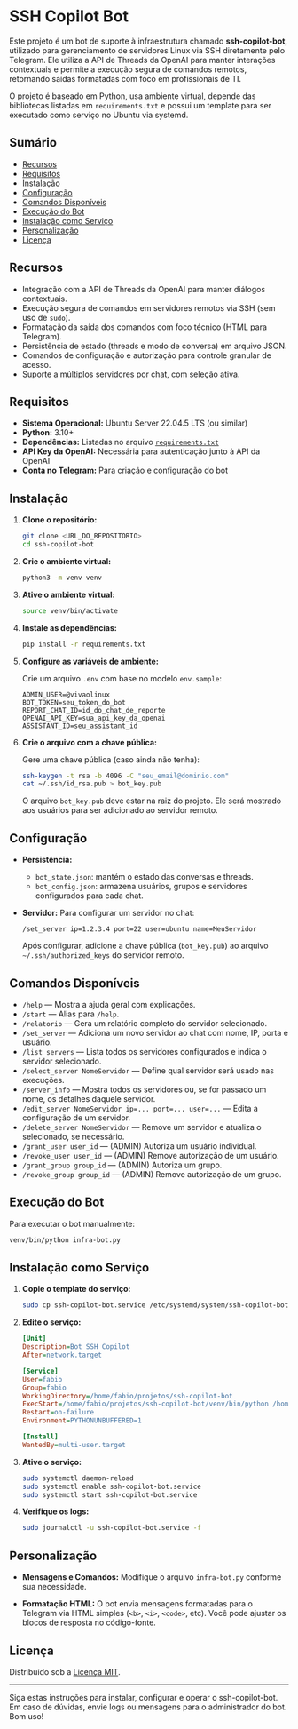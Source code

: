 # SSH Copilot Bot

Este projeto é um bot de suporte à infraestrutura chamado **ssh-copilot-bot**, utilizado para gerenciamento de servidores Linux via SSH diretamente pelo Telegram. Ele utiliza a API de Threads da OpenAI para manter interações contextuais e permite a execução segura de comandos remotos, retornando saídas formatadas com foco em profissionais de TI.

O projeto é baseado em Python, usa ambiente virtual, depende das bibliotecas listadas em `requirements.txt` e possui um template para ser executado como serviço no Ubuntu via systemd.

## Sumário

- [Recursos](#recursos)
- [Requisitos](#requisitos)
- [Instalação](#instalação)
- [Configuração](#configuração)
- [Comandos Disponíveis](#comandos-disponíveis)
- [Execução do Bot](#execução-do-bot)
- [Instalação como Serviço](#instalação-como-serviço)
- [Personalização](#personalização)
- [Licença](#licença)

## Recursos

- Integração com a API de Threads da OpenAI para manter diálogos contextuais.
- Execução segura de comandos em servidores remotos via SSH (sem uso de `sudo`).
- Formatação da saída dos comandos com foco técnico (HTML para Telegram).
- Persistência de estado (threads e modo de conversa) em arquivo JSON.
- Comandos de configuração e autorização para controle granular de acesso.
- Suporte a múltiplos servidores por chat, com seleção ativa.

## Requisitos

- **Sistema Operacional:** Ubuntu Server 22.04.5 LTS (ou similar)
- **Python:** 3.10+
- **Dependências:** Listadas no arquivo [`requirements.txt`](requirements.txt)
- **API Key da OpenAI:** Necessária para autenticação junto à API da OpenAI
- **Conta no Telegram:** Para criação e configuração do bot

## Instalação

1. **Clone o repositório:**

   ```bash
   git clone <URL_DO_REPOSITORIO>
   cd ssh-copilot-bot
   ```

2. **Crie o ambiente virtual:**

   ```bash
   python3 -m venv venv
   ```

3. **Ative o ambiente virtual:**

   ```bash
   source venv/bin/activate
   ```

4. **Instale as dependências:**

   ```bash
   pip install -r requirements.txt
   ```

5. **Configure as variáveis de ambiente:**

   Crie um arquivo `.env` com base no modelo `env.sample`:

   ```env
   ADMIN_USER=@vivaolinux
   BOT_TOKEN=seu_token_do_bot
   REPORT_CHAT_ID=id_do_chat_de_reporte
   OPENAI_API_KEY=sua_api_key_da_openai
   ASSISTANT_ID=seu_assistant_id
   ```

6. **Crie o arquivo com a chave pública:**

   Gere uma chave pública (caso ainda não tenha):

   ```bash
   ssh-keygen -t rsa -b 4096 -C "seu_email@dominio.com"
   cat ~/.ssh/id_rsa.pub > bot_key.pub
   ```

   O arquivo `bot_key.pub` deve estar na raiz do projeto. Ele será mostrado aos usuários para ser adicionado ao servidor remoto.

## Configuração

- **Persistência:**
  - `bot_state.json`: mantém o estado das conversas e threads.
  - `bot_config.json`: armazena usuários, grupos e servidores configurados para cada chat.

- **Servidor:**
  Para configurar um servidor no chat:

  ```
  /set_server ip=1.2.3.4 port=22 user=ubuntu name=MeuServidor
  ```

  Após configurar, adicione a chave pública (`bot_key.pub`) ao arquivo `~/.ssh/authorized_keys` do servidor remoto.

## Comandos Disponíveis

- `/help` — Mostra a ajuda geral com explicações.
- `/start` — Alias para `/help`.
- `/relatorio` — Gera um relatório completo do servidor selecionado.
- `/set_server` — Adiciona um novo servidor ao chat com nome, IP, porta e usuário.
- `/list_servers` — Lista todos os servidores configurados e indica o servidor selecionado.
- `/select_server NomeServidor` — Define qual servidor será usado nas execuções.
- `/server_info` — Mostra todos os servidores ou, se for passado um nome, os detalhes daquele servidor.
- `/edit_server NomeServidor ip=... port=... user=...` — Edita a configuração de um servidor.
- `/delete_server NomeServidor` — Remove um servidor e atualiza o selecionado, se necessário.
- `/grant_user user_id` — (ADMIN) Autoriza um usuário individual.
- `/revoke_user user_id` — (ADMIN) Remove autorização de um usuário.
- `/grant_group group_id` — (ADMIN) Autoriza um grupo.
- `/revoke_group group_id` — (ADMIN) Remove autorização de um grupo.

## Execução do Bot

Para executar o bot manualmente:

```bash
venv/bin/python infra-bot.py
```

## Instalação como Serviço

1. **Copie o template do serviço:**

   ```bash
   sudo cp ssh-copilot-bot.service /etc/systemd/system/ssh-copilot-bot.service
   ```

2. **Edite o serviço:**

   ```ini
   [Unit]
   Description=Bot SSH Copilot
   After=network.target

   [Service]
   User=fabio
   Group=fabio
   WorkingDirectory=/home/fabio/projetos/ssh-copilot-bot
   ExecStart=/home/fabio/projetos/ssh-copilot-bot/venv/bin/python /home/fabio/projetos/ssh-copilot-bot/infra-bot.py
   Restart=on-failure
   Environment=PYTHONUNBUFFERED=1

   [Install]
   WantedBy=multi-user.target
   ```

3. **Ative o serviço:**

   ```bash
   sudo systemctl daemon-reload
   sudo systemctl enable ssh-copilot-bot.service
   sudo systemctl start ssh-copilot-bot.service
   ```

4. **Verifique os logs:**

   ```bash
   sudo journalctl -u ssh-copilot-bot.service -f
   ```

## Personalização

- **Mensagens e Comandos:**
  Modifique o arquivo `infra-bot.py` conforme sua necessidade.

- **Formatação HTML:**
  O bot envia mensagens formatadas para o Telegram via HTML simples (`<b>`, `<i>`, `<code>`, etc). Você pode ajustar os blocos de resposta no código-fonte.

## Licença

Distribuído sob a [Licença MIT](LICENSE).

---

Siga estas instruções para instalar, configurar e operar o ssh-copilot-bot. Em caso de dúvidas, envie logs ou mensagens para o administrador do bot. Bom uso!

